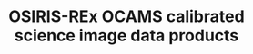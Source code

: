 ---
title: OSIRIS-REx OCAMS calibrated science image data products
permalink: /resource/orex/ocams/data_calibrated.html
layout: collection
dataset: urn-nasa-pds-orex_ocams-data_calibrated
tags: [asteroid, image]
---